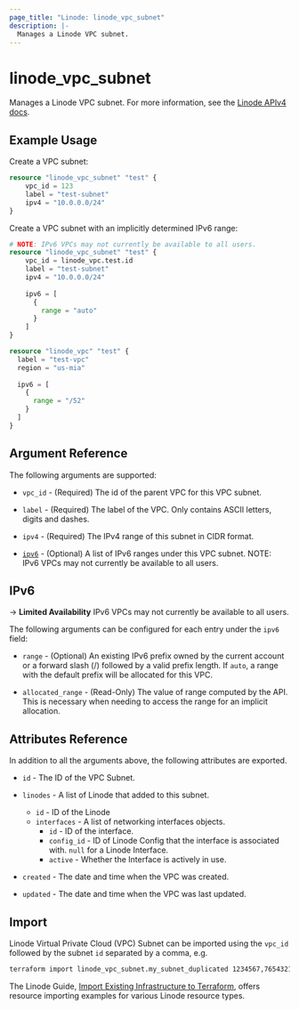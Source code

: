 ```yaml
---
page_title: "Linode: linode_vpc_subnet"
description: |-
  Manages a Linode VPC subnet.
---
```


# linode\_vpc\_subnet

Manages a Linode VPC subnet.
For more information, see the [Linode APIv4 docs](https://techdocs.akamai.com/linode-api/reference/post-vpc-subnet).

## Example Usage

Create a VPC subnet:

```terraform
resource "linode_vpc_subnet" "test" {
    vpc_id = 123
    label = "test-subnet"
    ipv4 = "10.0.0.0/24"
}
```

Create a VPC subnet with an implicitly determined IPv6 range:

```terraform
# NOTE: IPv6 VPCs may not currently be available to all users.
resource "linode_vpc_subnet" "test" {
    vpc_id = linode_vpc.test.id
    label = "test-subnet"
    ipv4 = "10.0.0.0/24"
  
    ipv6 = [
      {
        range = "auto"
      }
    ]
}

resource "linode_vpc" "test" {
  label = "test-vpc"
  region = "us-mia"
  
  ipv6 = [
    {
      range = "/52"
    }
  ]
}
```

## Argument Reference

The following arguments are supported:

* `vpc_id` - (Required) The id of the parent VPC for this VPC subnet.

* `label` - (Required) The label of the VPC. Only contains ASCII letters, digits and dashes.

* `ipv4` - (Required) The IPv4 range of this subnet in CIDR format.

* [`ipv6`](#ipv6) - (Optional) A list of IPv6 ranges under this VPC subnet. NOTE: IPv6 VPCs may not currently be available to all users.

## IPv6

-> **Limited Availability** IPv6 VPCs may not currently be available to all users.

The following arguments can be configured for each entry under the `ipv6` field:

* `range` - (Optional) An existing IPv6 prefix owned by the current account or a forward slash (/) followed by a valid prefix length. If `auto`, a range with the default prefix will be allocated for this VPC.

* `allocated_range` - (Read-Only) The value of range computed by the API. This is necessary when needing to access the range for an implicit allocation.

## Attributes Reference

In addition to all the arguments above, the following attributes are exported.

* `id` - The ID of the VPC Subnet.

* `linodes` - A list of Linode that added to this subnet.
  * `id` - ID of the Linode
  * `interfaces` - A list of networking interfaces objects.
    * `id` - ID of the interface.
    * `config_id` - ID of Linode Config that the interface is associated with. `null` for a Linode Interface.
    * `active` - Whether the Interface is actively in use.

* `created` - The date and time when the VPC was created.

* `updated` - The date and time when the VPC was last updated.

## Import

Linode Virtual Private Cloud (VPC) Subnet can be imported using the `vpc_id` followed by the subnet `id` separated by a comma, e.g.

```sh
terraform import linode_vpc_subnet.my_subnet_duplicated 1234567,7654321
```

The Linode Guide, [Import Existing Infrastructure to Terraform](https://www.linode.com/docs/applications/configuration-management/import-existing-infrastructure-to-terraform/), offers resource importing examples for various Linode resource types.
